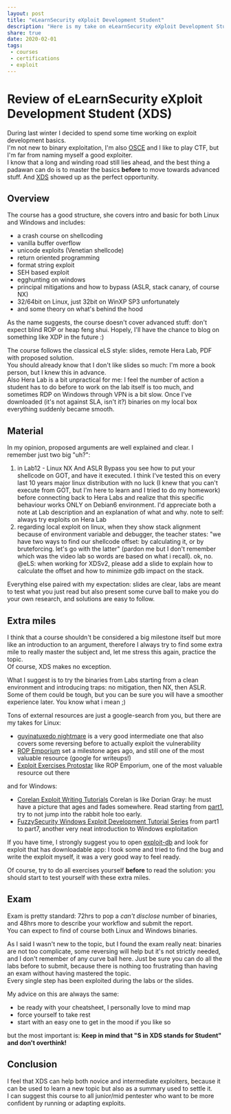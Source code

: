 ```yaml
---
layout: post
title: "eLearnSecurity eXploit Development Student"
description: "Here is my take on eLearnSecurity eXploit Development Student course and relative certification process"
share: true
date: 2020-02-01
tags:
 - courses
 - certifications
 - exploit
---
```


# Review of eLearnSecurity eXploit Development Student (XDS)

During last winter I decided to spend some time working on exploit development basics.  
I'm not new to binary exploitation, I'm also [OSCE]({{site.baseurl}}/2016/11/Offensive-Security-Certified-Expert) and I like to play CTF, but I'm far from naming myself a good exploiter.  
I know that a long and winding road still lies ahead, and the best thing a padawan can do is to master the basics **before** to move towards advanced stuff. And [XDS](https://www.elearnsecurity.com/course/exploit_development_student/) showed up as the perfect opportunity.

## Overview

The course has a good structure, she covers intro and basic for both Linux and Windows and includes:
* a crash course on shellcoding
* vanilla buffer overflow
* unicode exploits (Venetian shellcode)
* return oriented programming
* format string exploit
* SEH based exploit
* egghunting on windows
* principal mitigations and how to bypass (ASLR, stack canary, of course NX)
* 32/64bit on Linux, just 32bit on WinXP SP3 unfortunately
* and some theory on what's behind the hood

As the name suggests, the course doesn't cover advanced stuff: don't expect blind ROP or heap feng shui. Hopely, I'll have the chance to blog on something like XDP in the future :)

The course follows the classical eLS style: slides, remote Hera Lab, PDF with proposed solution.  
You should already know that I don't like slides so much: I'm more a book person, but I knew this in advance.  
Also Hera Lab is a bit unpractical for me: I feel the number of action a student has to do before to work on the lab itself is too much, and sometimes RDP on Windows through VPN is a bit slow. Once I've downloaded (it's not against SLA, isn't it?) binaries on my local box everything suddenly became smooth.

## Material

In my opinion, proposed arguments are well explained and clear. I remember just two big "uh?":
1) in Lab12 - Linux NX And ASLR Bypass you see how to put your shellcode on GOT, and have it executed. I think I've tested this on every last 10 years major linux distribution with no luck (I knew that you can't execute from GOT, but I'm here to learn and I tried to do my homework) before connecting back to Hera Labs and realize that this specific behaviour works ONLY on Debian6 environment. I'd appreciate both a note at Lab description and an explanation of what and why. note to self: always try exploits on Hera Lab
2) regarding local exploit on linux, when they show stack alignment because of environment variable and debugger, the teacher states: "we have two ways to find our shellcode offset: by calculating it, or by bruteforcing. let's go with the latter" (pardon me but I don't remember which was the video lab so words are based on what i recall). ok, no. @eLS: when working for XDSv2, please add a slide to explain how to calculate the offset and how to minimize gdb impact on the stack.

Everything else paired with my expectation: slides are clear, labs are meant to test what you just read but also present some curve ball to make you do your own research, and solutions are easy to follow.

## Extra miles

I think that a course shouldn't be considered a big milestone itself but more like an introduction to an argument, therefore I always try to find some extra mile to really master the subject and, let me stress this again, practice the topic.  
Of course, XDS makes no exception.

What I suggest is to try the binaries from Labs starting from a clean environment and introducing traps: no mitigation, then NX, then ASLR. Some of them could be tough, but you can be sure you will have a smoother experience later. You know what i mean ;)

Tons of external resources are just a google-search from you, but there are my takes for Linux:
* [guyinatuxedo nightmare](https://guyinatuxedo.github.io/index.html) is a very good intermediate one that also covers some reversing before to actually exploit the vulnerability
* [ROP Emporium](https://ropemporium.com/) set a milestone ages ago, and still one of the most valuable resource (google for writeups!)
* [Exploit Exercises Protostar](https://exploit-exercises.lains.space/protostar/) like ROP Emporium, one of the most valuable resource out there

and for Windows:
* [Corelan Exploit Writing Tutorials](https://www.corelan.be/index.php/articles/) Corelan is like Dorian Gray: he must have a picture that ages and fades somewhere. Read starting from [part1](https://www.corelan.be/index.php/2009/07/19/exploit-writing-tutorial-part-1-stack-based-overflows/), try to not jump into the rabbit hole too early.
*  [FuzzySecurity Windows Exploit Development Tutorial Series](https://www.fuzzysecurity.com/tutorials.html) from part1 to part7, another very neat introduction to Windows exploitation

If you have time, I strongly suggest you to open [exploit-db](https://www.exploit-db.com/) and look for exploit that has downloadable app: I took some and tried to find the bug and write the exploit myself, it was a very good way to feel ready.

Of course, try to do all exercises yourself **before** to read the solution: you should start to test yourself with these extra miles.


## Exam

Exam is pretty standard: 72hrs to pop a *can't disclose* number of binaries, and 48hrs more to describe your workflow and submit the report.  
You can expect to find of course both Linux and Windows binaries.

As I said I wasn't new to the topic, but I found the exam really neat: binaries are not too complicate, some reversing will help but it's not strictly needed, and I don't remember of any curve ball here. Just be sure you can do all the labs before to submit, because there is nothing too frustrating than having an exam without having mastered the topic.  
Every single step has been exploited during the labs or the slides.

My advice on this are always the same:
* be ready with your cheatsheet, I personally love to mind map
* force yourself to take rest
* start with an easy one to get in the mood if you like so

but the most important is: **Keep in mind that "S in XDS stands for Student" and don't overthink!**

## Conclusion

I feel that XDS can help both novice and intermediate exploiters, because it can be used to learn a new topic but also as a summary used to settle it.  
I can suggest this course to all junior/mid pentester who want to be more confident by running or adapting exploits.
